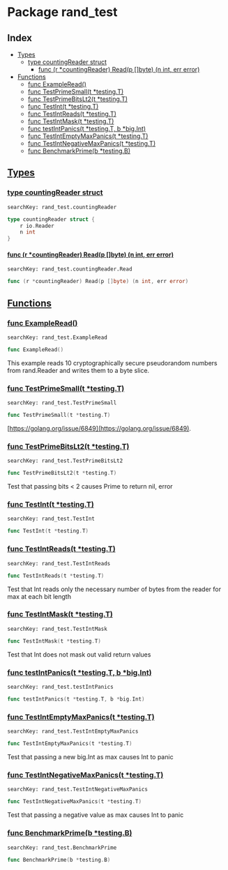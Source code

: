 # Package rand_test

## Index

* [Types](#type)
    * [type countingReader struct](#countingReader)
        * [func (r *countingReader) Read(p []byte) (n int, err error)](#countingReader.Read)
* [Functions](#func)
    * [func ExampleRead()](#ExampleRead)
    * [func TestPrimeSmall(t *testing.T)](#TestPrimeSmall)
    * [func TestPrimeBitsLt2(t *testing.T)](#TestPrimeBitsLt2)
    * [func TestInt(t *testing.T)](#TestInt)
    * [func TestIntReads(t *testing.T)](#TestIntReads)
    * [func TestIntMask(t *testing.T)](#TestIntMask)
    * [func testIntPanics(t *testing.T, b *big.Int)](#testIntPanics)
    * [func TestIntEmptyMaxPanics(t *testing.T)](#TestIntEmptyMaxPanics)
    * [func TestIntNegativeMaxPanics(t *testing.T)](#TestIntNegativeMaxPanics)
    * [func BenchmarkPrime(b *testing.B)](#BenchmarkPrime)


## <a id="type" href="#type">Types</a>

### <a id="countingReader" href="#countingReader">type countingReader struct</a>

```
searchKey: rand_test.countingReader
```

```Go
type countingReader struct {
	r io.Reader
	n int
}
```

#### <a id="countingReader.Read" href="#countingReader.Read">func (r *countingReader) Read(p []byte) (n int, err error)</a>

```
searchKey: rand_test.countingReader.Read
```

```Go
func (r *countingReader) Read(p []byte) (n int, err error)
```

## <a id="func" href="#func">Functions</a>

### <a id="ExampleRead" href="#ExampleRead">func ExampleRead()</a>

```
searchKey: rand_test.ExampleRead
```

```Go
func ExampleRead()
```

This example reads 10 cryptographically secure pseudorandom numbers from rand.Reader and writes them to a byte slice. 

### <a id="TestPrimeSmall" href="#TestPrimeSmall">func TestPrimeSmall(t *testing.T)</a>

```
searchKey: rand_test.TestPrimeSmall
```

```Go
func TestPrimeSmall(t *testing.T)
```

[https://golang.org/issue/6849](https://golang.org/issue/6849). 

### <a id="TestPrimeBitsLt2" href="#TestPrimeBitsLt2">func TestPrimeBitsLt2(t *testing.T)</a>

```
searchKey: rand_test.TestPrimeBitsLt2
```

```Go
func TestPrimeBitsLt2(t *testing.T)
```

Test that passing bits < 2 causes Prime to return nil, error 

### <a id="TestInt" href="#TestInt">func TestInt(t *testing.T)</a>

```
searchKey: rand_test.TestInt
```

```Go
func TestInt(t *testing.T)
```

### <a id="TestIntReads" href="#TestIntReads">func TestIntReads(t *testing.T)</a>

```
searchKey: rand_test.TestIntReads
```

```Go
func TestIntReads(t *testing.T)
```

Test that Int reads only the necessary number of bytes from the reader for max at each bit length 

### <a id="TestIntMask" href="#TestIntMask">func TestIntMask(t *testing.T)</a>

```
searchKey: rand_test.TestIntMask
```

```Go
func TestIntMask(t *testing.T)
```

Test that Int does not mask out valid return values 

### <a id="testIntPanics" href="#testIntPanics">func testIntPanics(t *testing.T, b *big.Int)</a>

```
searchKey: rand_test.testIntPanics
```

```Go
func testIntPanics(t *testing.T, b *big.Int)
```

### <a id="TestIntEmptyMaxPanics" href="#TestIntEmptyMaxPanics">func TestIntEmptyMaxPanics(t *testing.T)</a>

```
searchKey: rand_test.TestIntEmptyMaxPanics
```

```Go
func TestIntEmptyMaxPanics(t *testing.T)
```

Test that passing a new big.Int as max causes Int to panic 

### <a id="TestIntNegativeMaxPanics" href="#TestIntNegativeMaxPanics">func TestIntNegativeMaxPanics(t *testing.T)</a>

```
searchKey: rand_test.TestIntNegativeMaxPanics
```

```Go
func TestIntNegativeMaxPanics(t *testing.T)
```

Test that passing a negative value as max causes Int to panic 

### <a id="BenchmarkPrime" href="#BenchmarkPrime">func BenchmarkPrime(b *testing.B)</a>

```
searchKey: rand_test.BenchmarkPrime
```

```Go
func BenchmarkPrime(b *testing.B)
```

